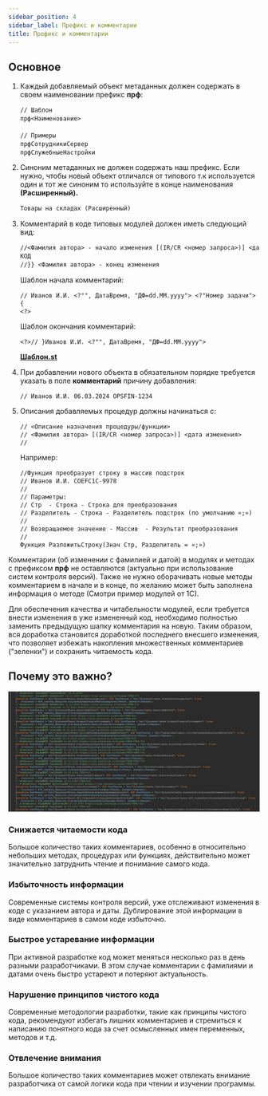 ```yaml
---
sidebar_position: 4
sidebar_label: Префикс и комментарии
title: Префикс и комментарии
---
```


## Основное

1. Каждый добавляемый объект метаданных должен содержать в своем наименовании префикс **прф**:

    ```txt
    // Шаблон
    прф<Наименование>

    // Примеры
    прфСотрудникиСервер
    прфСлужебныеНастройки
    ```

2. Синоним метаданных не должен содержать наш префикс.  Если нужно, чтобы новый объект отличался от типового т.к используется один и тот же синоним то используйте в конце наименования **(Расширенный).**

    ```txt
    Товары на складах (Расширенный)
    ```

3. Комментарий в коде типовых модулей должен иметь следующий вид:

    ```txt
    //<Фамилия автора> - начало изменения [(IR/CR <номер запроса>)] <дата изменения> {{
    КОД
    //}} <Фамилия автора> - конец изменения
    ```

    Шаблон начала комментарий:

    ```bsl
    // Иванов И.И. <?"", ДатаВремя, "ДФ=dd.MM.yyyy"> <?"Номер задачи"> {
    <?>
    ```

    Шаблон окончания комментарий:

    ```bsl
    <?>// }Иванов И.И. <?"", ДатаВремя, "ДФ=dd.MM.yyyy">
    ```

    **[Шаблон.st](file/проект.st)**

4. При добавлении нового объекта в обязательном порядке требуется указать в поле **комментарий** причину добавления:

    ```bsl
    // Иванов И.И. 06.03.2024 OPSFIN-1234
    ```

5. Описания добавляемых процедур должны начинаться с:

    ```bsl
    // <Описание назначения процедуры/функции>
    // <Фамилия автора> [(IR/CR <номер запроса>)] <дата изменения>
    //
    ```

    Например:

    ```bsl
    //Функция преобразует строку в массив подстрок
    // Иванов И.И. COEFC1C-9978
    //
    // Параметры:
    // Стр  - Строка - Строка для преобразования
    // Разделитель - Строка - Разделитель подстрок (по умолчанию «;»)
    //
    // Возвращаемое значение - Массив  - Результат преобразования
    //
    Функция РазложитьСтроку(Знач Стр, Разделитель = «;»)
    ```

Комментарии (об изменении с фамилией и датой) в модулях и методах с префиксом **прф** не оставляются (актуально при использование систем контроля версий). Также не нужно оборачивать новые методы комментарием в начале и в конце, по желанию может быть заполнена информация о методе (Смотри пример модулей от 1С).

Для обеспечения качества и читабельности модулей, если требуется внести изменения в уже измененный код, необходимо полностью заменить предыдущую шапку комментария на новую. Таким образом, вся доработка становится доработкой последнего внесшего изменения, что позволяет избежать накопления множественных комментариев ("зеленки") и сохранить читаемость кода.

## Почему это важно?

![image](img/module-bsl-comments.png)

### Снижается читаемости кода

Большое количество таких комментариев, особенно в относительно небольших методах, процедурах или функциях, действительно может значительно затруднить чтение и понимание самого кода.

### Избыточность информации

Современные системы контроля версий, уже отслеживают изменения в коде с указанием автора и даты. Дублирование этой информации в виде комментариев в самом коде избыточно.

### Быстрое устаревание информации

При активной разработке код может меняться несколько раз в день разными разработчиками. В этом случае комментарии с фамилиями и датами очень быстро устареют и потеряют актуальность.

### Нарушение принципов чистого кода

Современные методологии разработки, такие как принципы чистого кода, рекомендуют избегать лишних комментариев и стремиться к написанию понятного кода за счет осмысленных имен переменных, методов и т.д.

### Отвлечение внимания

Большое количество таких комментариев может отвлекать внимание разработчика от самой логики кода при чтении и изучении программы.
